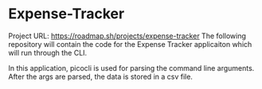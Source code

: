 # Expense-Tracker
Project URL: https://roadmap.sh/projects/expense-tracker
The following repository will contain the code for the Expense Tracker applicaiton which will run through the CLI.

In this application, picocli is used for parsing the command line arguments. After the args are parsed, the data is stored in a csv file.
